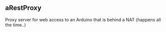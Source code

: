 aRestProxy
----------
Proxy server for web access to an Arduino that is behind a NAT (happens all the time..)
